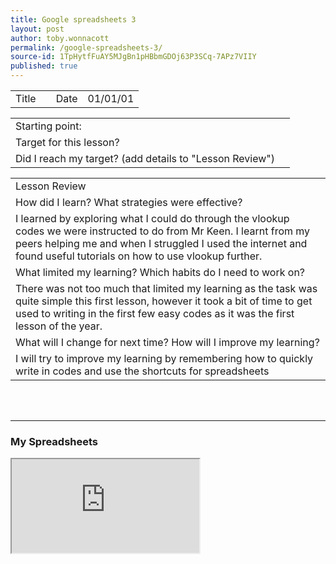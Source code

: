 ```yaml
---
title: Google spreadsheets 3
layout: post
author: toby.wonnacott
permalink: /google-spreadsheets-3/
source-id: 1TpHytfFuAY5MJgBn1pHBbmGDOj63P3SCq-7APz7VIIY
published: true
---
```

<table>
  <tr>
    <td>Title</td>
    <td></td>
    <td>Date</td>
    <td>01/01/01</td>
  </tr>
</table>


<table>
  <tr>
    <td>Starting point:</td>
    <td></td>
  </tr>
  <tr>
    <td>Target for this lesson?</td>
    <td></td>
  </tr>
  <tr>
    <td>Did I reach my target?
(add details to "Lesson Review")</td>
    <td></td>
  </tr>
</table>


<table>
  <tr>
    <td>Lesson Review</td>
  </tr>
  <tr>
    <td>How did I learn? What strategies were effective?</td>
  </tr>
  <tr>
    <td>I learned by exploring what I could do through the vlookup codes we were instructed to do from Mr Keen. I  learnt from my peers helping me and when I struggled I used the internet and found useful tutorials on how to use vlookup further.</td>
  </tr>
  <tr>
    <td>What limited my learning? Which habits do I need to work on?</td>
  </tr>
  <tr>
    <td>There was not too much that limited my learning as the task was quite simple this first lesson, however it took a bit of time to get used to writing in the first few easy codes as it was the first lesson of the year.</td>
  </tr>
  <tr>
    <td>What will I change for next time? How will I improve my learning?</td>
  </tr>
  <tr>
    <td>I will try to improve my learning by remembering how to quickly write in codes and use the shortcuts for spreadsheets</td>
  </tr>
</table>

<br>
<br>
<hr>

<H3> My Spreadsheets </H3>

<iframe src="https://docs.google.com/spreadsheets/d/e/2PACX-1vTPtqqr3W1xJcIEpfd2KzIVaT7t_5gxQ3KkpDxXmksZZD5Eb9Y8dH-nIgRz6JTuHa6bwAKdulbQDcjN/pubhtml?widget=true&amp;headers=false"></iframe>


